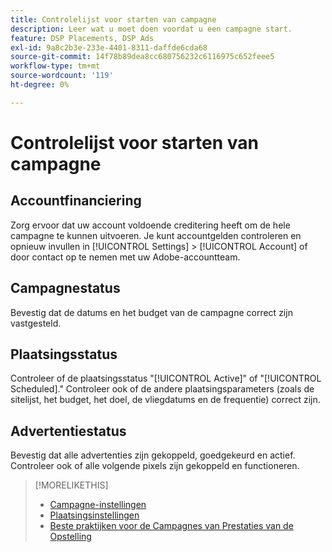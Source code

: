```yaml
---
title: Controlelijst voor starten van campagne
description: Leer wat u moet doen voordat u een campagne start.
feature: DSP Placements, DSP Ads
exl-id: 9a8c2b3e-233e-4401-8311-daffde6cda68
source-git-commit: 14f78b89dea8cc680756232c6116975c652feee5
workflow-type: tm+mt
source-wordcount: '119'
ht-degree: 0%

---
```


# Controlelijst voor starten van campagne

## Accountfinanciering

Zorg ervoor dat uw account voldoende creditering heeft om de hele campagne te kunnen uitvoeren. Je kunt accountgelden controleren en opnieuw invullen in [!UICONTROL Settings] > [!UICONTROL Account] of door contact op te nemen met uw Adobe-accountteam.

## Campagnestatus

Bevestig dat de datums en het budget van de campagne correct zijn vastgesteld.

## Plaatsingsstatus

Controleer of de plaatsingsstatus &quot;[!UICONTROL Active]&quot; of &quot;[!UICONTROL Scheduled].&quot; Controleer ook of de andere plaatsingsparameters (zoals de sitelijst, het budget, het doel, de vliegdatums en de frequentie) correct zijn.

## Advertentiestatus

Bevestig dat alle advertenties zijn gekoppeld, goedgekeurd en actief. Controleer ook of alle volgende pixels zijn gekoppeld en functioneren.

>[!MORELIKETHIS]
>
>* [Campagne-instellingen](/help/dsp/campaign-management/campaigns/campaign-settings.md)
>* [Plaatsingsinstellingen](/help/dsp/campaign-management/placements/placement-settings.md)
>* [Beste praktijken voor de Campagnes van Prestaties van de Opstelling](/help/dsp/optimization/campaign-best-practices-performance.md)

